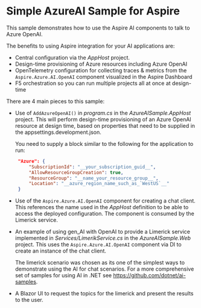 # Simple AzureAI Sample for Aspire

This sample demonstrates how to use the Aspire AI components to talk to Azure OpenAI. 

The benefits to using Aspire integration for your AI applications are:
- Central configuration via the *AppHost* project.
- Design-time provisioning of Azure resources including Azure OpenAI
- OpenTelemetry configuration for collecting traces & metrics from the `Aspire.Azure.AI.OpenAI` 
component visualized in the Aspire Dashboard
- F5 orchestration so you can run multiple projects all at once at design-time

There are 4 main pieces to this sample:

- Use of `AddAzureOpenAI()` in _program.cs_ in the *AzureAISample.AppHost* project. 
This will perform design-time provisioning of an Azure OpenAI resource at design time,
based on properties that need to be supplied in the appsettings.development.json. 

  You need to supply a block similar to the following for the application to run:

   ``` json
    "Azure": {
        "SubscriptionId": "__your_subscription_guid__",
        "AllowResourceGroupCreation": true,
        "ResourceGroup": "__name_your_resource_group__",
        "Location": "__azure_region_name_such_as_`WestUS`__"
    }
   ```

- Use of the `Aspire.Azure.AI.OpenAI` component for creating a chat client. This references 
the name used in the *AppHost* definition to be able to access the deployed configuration. 
The component is consumed by the Limerick service.

- An example of using gen_AI with OpenAI to provide a Limerick service implemented in
 _Services/LimerikService.cs_  in the *AzureAISample.Web* project. This uses the `Aspire.Azure.AI.OpenAI`
component via DI to create an instance of the chat client. 
  
  The limerick scenario was chosen as its one of the simplest ways to demonstrate using 
  the AI for chat scenarios. For a more comprehensive set of samples for using AI in .NET
  see https://github.com/dotnet/ai-samples.

- A Blazor UI to request the topics for the limerick and present the results to the user.

